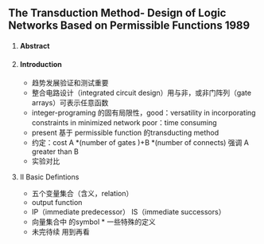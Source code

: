 ## The Transduction Method- Design of Logic  Networks Based on Permissible Functions  1989

1. #### Abstract

2. #### Introduction

     + 趋势发展验证和测试重要
     + 整合电路设计（integrated circuit design）用与非，或非门阵列（gate arrays）可表示任意函数
     + integer-programing 的固有局限性，good：versatility in  incorporating constraints in minimized network     poor：time consuming
     + present 基于 permissible function 的transducting method
     + 约定：cost A *(number of gates )+B *(number of connects)  强调 A  greater than B
     + 实验对比

3. Ⅱ Basic Defintions
   +  五个变量集合（含义，relation）
   + output function
   + IP（immediate predecessor） IS（immediate successors）
   + 向量集合中 的symbol * 一些特殊的定义
   + 未完待续 用到再看